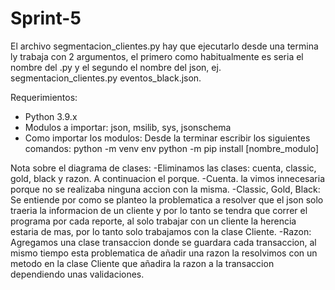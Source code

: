 # Sprint-5

  El archivo segmentacion_clientes.py hay que ejecutarlo desde una termina ly trabaja con 2 argumentos, el primero como habitualmente es seria el nombre del .py y el segundo el nombre del json, ej. segmentacion_clientes.py eventos_black.json.

  Requerimientos:
- Python 3.9.x
- Modulos a importar: json, msilib, sys, jsonschema
- Como importar los modulos:
Desde la terminar escribir los siguientes comandos:
python -m venv env
python -m pip install [nombre_modulo]

Nota sobre el diagrama de clases:
-Eliminamos las clases: cuenta, classic, gold, black y razon. A continuacion el porque.
  -Cuenta. la vimos innecesaria porque no se realizaba ninguna accion con la misma.
  -Classic, Gold, Black: Se entiende por como se planteo la problematica a resolver que el json solo traeria la informacion de un cliente y por lo tanto se tendra que correr el programa por cada reporte, al solo trabajar con un cliente la herencia estaria de mas, por lo tanto solo trabajamos con la clase Cliente.
  -Razon: Agregamos una clase transaccion donde se guardara cada transaccion, al mismo tiempo esta problematica de añadir una razon la resolvimos con un metodo en la clase Cliente que añadira la razon a la transaccion dependiendo unas validaciones.
  

 
